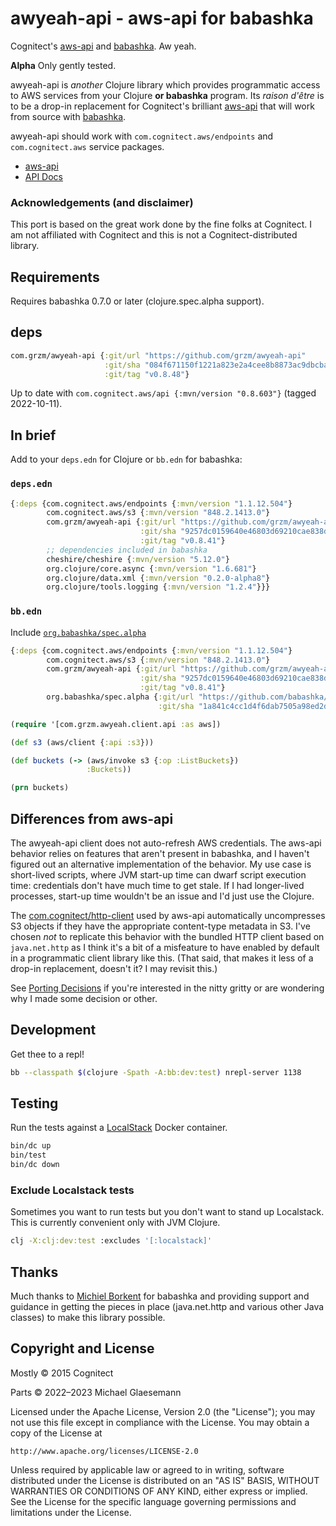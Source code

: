 # awyeah-api - aws-api for babashka

Cognitect's [aws-api][] and [babashka][]. Aw yeah.

**Alpha** Only gently tested.

awyeah-api is _another_ Clojure library which provides programmatic
access to AWS services from your Clojure **or babashka** program. Its
_raison d'être_ is to be a drop-in replacement for Cognitect's
brilliant [aws-api][] that will work from source with [babashka][].

awyeah-api should work with `com.cognitect.aws/endpoints` and
`com.cognitect.aws` service packages.

* [aws-api][]
* [API Docs](https://cognitect-labs.github.io/aws-api/)

[aws-api]: https://github.com/cognitect-labs/aws-api
[babashka]: https://babashka.org

### Acknowledgements (and disclaimer)

This port is based on the great work done by the fine folks at
Cognitect. I am not affiliated with Cognitect and this is not a
Cognitect-distributed library.

## Requirements

Requires babashka 0.7.0 or later (clojure.spec.alpha support).

## deps
``` clojure
com.grzm/awyeah-api {:git/url "https://github.com/grzm/awyeah-api"
                     :git/sha "084f671150f1221a823e2a4cee8b8873ac9dbcba"
                     :git/tag "v0.8.48"}
```

Up to date with `com.cognitect.aws/api {:mvn/version "0.8.603"}` (tagged 2022-10-11).

## In brief

Add to your `deps.edn` for Clojure or `bb.edn` for babashka:

### `deps.edn`
```clojure
{:deps {com.cognitect.aws/endpoints {:mvn/version "1.1.12.504"}
        com.cognitect.aws/s3 {:mvn/version "848.2.1413.0"}
        com.grzm/awyeah-api {:git/url "https://github.com/grzm/awyeah-api"
                             :git/sha "9257dc0159640e46803d69210cae838d411f1789"
                             :git/tag "v0.8.41"}
        ;; dependencies included in babashka
        cheshire/cheshire {:mvn/version "5.12.0"}
        org.clojure/core.async {:mvn/version "1.6.681"}
        org.clojure/data.xml {:mvn/version "0.2.0-alpha8"}
        org.clojure/tools.logging {:mvn/version "1.2.4"}}}
```

### `bb.edn`
Include [`org.babashka/spec.alpha`](https://github.com/babashka/spec.alpha)
``` clojure
{:deps {com.cognitect.aws/endpoints {:mvn/version "1.1.12.504"}
        com.cognitect.aws/s3 {:mvn/version "848.2.1413.0"}
        com.grzm/awyeah-api {:git/url "https://github.com/grzm/awyeah-api"
                             :git/sha "9257dc0159640e46803d69210cae838d411f1789"
                             :git/tag "v0.8.41"}
        org.babashka/spec.alpha {:git/url "https://github.com/babashka/spec.alpha"
                                 :git/sha "1a841c4cc1d4f6dab7505a98ed2d532dd9d56b78"}}}
```

```clojure
(require '[com.grzm.awyeah.client.api :as aws])

(def s3 (aws/client {:api :s3}))

(def buckets (-> (aws/invoke s3 {:op :ListBuckets})
                 :Buckets))

(prn buckets)
```

## Differences from aws-api

The awyeah-api client does not auto-refresh AWS credentials. The
aws-api behavior relies on features that aren't present in babashka,
and I haven't figured out an alternative implementation of the
behavior. My use case is short-lived scripts, where JVM start-up time
can dwarf script execution time: credentials don't have much time to
get stale. If I had longer-lived processes, start-up time wouldn't be
an issue and I'd just use the Clojure.

The [com.cognitect/http-client][] used by aws-api automatically
uncompresses S3 objects if they have the appropriate content-type
metadata in S3. I've chosen _not_ to replicate this behavior with the
bundled HTTP client based on `java.net.http` as I think it's a bit of
a misfeature to have enabled by default in a programmatic client
library like this. (That said, that makes it less of a drop-in
replacement, doesn't it? I may revisit this.)

[com.cognitect/http-client]: https://search.maven.org/artifact/com.cognitect/http-client

See [Porting Decisions](docs/porting-decisions.markdown) if you're
interested in the nitty gritty or are wondering why I made some
decision or other.

## Development

Get thee to a repl!

```sh
bb --classpath $(clojure -Spath -A:bb:dev:test) nrepl-server 1138
```

## Testing

Run the tests against a [LocalStack](https://localstack.cloud) Docker
container.

```sh
bin/dc up
bin/test
bin/dc down
```

### Exclude Localstack tests

Sometimes you want to run tests but you don't want to stand up
Localstack. This is currently convenient only with JVM Clojure.

```sh
clj -X:clj:dev:test :excludes '[:localstack]'
```

## Thanks

Much thanks to [Michiel Borkent](https://michielborkent.nl) for
babashka and providing support and guidance in getting the pieces in
place (java.net.http and various other Java classes) to make this library possible.

## Copyright and License

Mostly © 2015 Cognitect

Parts © 2022–2023 Michael Glaesemann

Licensed under the Apache License, Version 2.0 (the "License");
you may not use this file except in compliance with the License.
You may obtain a copy of the License at

    http://www.apache.org/licenses/LICENSE-2.0

Unless required by applicable law or agreed to in writing, software
distributed under the License is distributed on an "AS IS" BASIS,
WITHOUT WARRANTIES OR CONDITIONS OF ANY KIND, either express or implied.
See the License for the specific language governing permissions and
limitations under the License.
